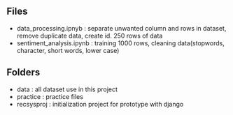## Files

* data_processing.ipnyb : separate unwanted column and rows in dataset, remove duplicate data, create id. 250 rows of data 
* sentiment_analysis.ipynb : training 1000 rows, cleaning data(stopwords, character, short words, lower case)

## Folders
* data : all dataset use in this project
* practice : practice files
* recsysproj : initialization project for prototype with django
